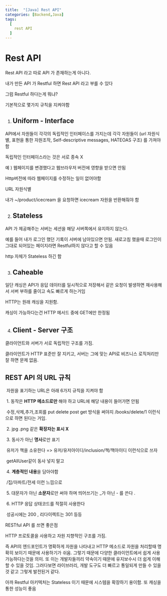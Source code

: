 ```yaml
---
title:  "[Java] Rest API"
categories: [Backend,Java]
tags:
  [
    rest API
  ] 
---
```



# Rest API

Rest API 라고 따로 API 가 존재하는게 아니다.

내가 만든 API 가 Restful 하면 Rest API 라고 부를 수 있다

그럼 Restful 하다는게 뭐냐? 

기본적으로 몇가지 규칙을 지켜야함

1. ## Uniform - Interface 

API에서 자원들이 각각의 독립적인 인터페이스를 가지는데 각각 자원들이 (url 자원식별, 표현을 통한 자원조작, Self-descriptive messages, HATEOAS 구조) 를 가져야함

독립적인 인터페이스라는 것은 서로 종속 X

예 ) 웹페이지를 변경했다고 웹브라우저 버전에 영향을 받으면 안됨

Http버전에 따라 웹페이지를 수정하는 일이 없어야함

URL 자원식별

내가 ~/product/icecream 을 요청하면 icecream 자원을 반환해줘야 함

2. ## Stateless

API 가 제공해주는 서버는 세션을 해당 서버쪽에서 유지하지 않는다. 

예를 들어 내가 로그인 했던 기록이 서버에 남아있으면 안됨. 새로고침 했을때 로그인이 그대로 되어있는 페이지라면 Restful하지 않다고 할 수 있음

http 자체가 Stateless 하긴 함

3. ## Caheable

일단 캐싱은 API가 응답 데이터를 일시적으로 저장해서 같은 요청이 발생하면 재사용해서 서버 부하를 줄이고 속도 빠르게 하는거임

HTTP는 원래 캐싱을 지원함.

캐싱이 가능하다는건 HTTP 메서드 중에 GET에만 한정됨

4. ## Client - Server 구조

클라이언트와 서버가 서로 독립적인 구조를 가짐.

클라이언트가 HTTP 표준만 잘 지키고, 서버는 그에 맞는 API로 비즈니스 로직처리만 잘 하면 문제 없음.



## REST API 의 URL 규칙

​	자원을 표기하는 URL은 아래 6가지 규칙을 지켜야 함

​	1. 동작은 **HTTP 메소드로만** 해야 하고 URL에 해당 내용이 들어가면 안됨

​	수정,삭제,추가,조회를 put delete post get 방식을 써야지 /books/delete/1 이런식으로 하면 된다는 거임.

​	2. jpg .png 같은 **확장자는 표시 X**

​	3. 동사가 아닌 **명사**로만 표기

​	유저가 책을 소유한다 => 유저/유저아이디/inclusion/책/책아이디 이런식으로 쓰자 

​	getAllUser같이 동사 넣지 말고

​	4. **계층적인 내용**을 담아야함

​	/집/아파트/전세 이런 느낌으로

​	5. 대문자가 아닌 **소문자**로만 써야 하며 띄어쓰기는 _가 아닌 - 를 쓴다 .

​	6. HTTP 응답 상태코드를 적절히 사용한다 

​	성공시에는 200 , 리다이렉트는 301 등등 



RESTful API 를 쓰면 좋은점

HTTP 프로토콜을 사용하고 자원 지향적인 구조를 가짐.

즉 API의 엔드포인트가 명확하게 자원을 나타내고 HTTP 메소드로 자원을 처리할때 명확히 보이기 때문에 사용하기가 쉬움. 그렇기 때문에 다양한 클라이언트에서 쉽게 사용가능하다는것을 의미. 또 이는 개발자들끼리 약속이기 때문에 유지보수시 더 쉽게 이해할 수 있을 것임. 그러다보면 라이브러리, 개발 도구도 더 빠르고 통일되게 만들 수 있을 것 같고 그렇게 발전된거 같다. 

아까 Restful 아키텍처는 Stateless 이기 때문에 시스템을 확장하기 용이함. 또 캐싱을 통한 성능이 좋음

